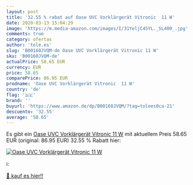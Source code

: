 ```yaml
---
layout: post
title: '32.55 % rabat auf Oase UVC Vorklärgerät Vitronic  11 W'
date: 2020-03-13 15:04:29
image: 'https://m.media-amazon.com/images/I/31YeljC45YL._SL400_.jpg'
comments: true
category: ofertas
author: 'tole.es'
slug: 'B00160JVQM-de Oase UVC Vorklärgerät Vitronic 11 W'
sku: 'B00160JVQM-de'
actualPrice: 58.65 EUR
currency: EUR
price: 58.65
comparePrice: 86.95 EUR
prodname: 'Oase UVC Vorklärgerät Vitronic  11 W'
country: 'de'
flag: '🇩🇪'
brand: ''
buyurl: 'https://www.amazon.de/dp/B00160JVQM/?tag=tolees0ca-21'
descuento: '32.55'
average: '58.65'
---
```


Es gibt ein [Oase UVC Vorklärgerät Vitronic  11 W](https://www.amazon.de/dp/B00160JVQM/?tag=tolees0ca-21) mit aktuellem Preis 58.65 EUR (original: 86.95 EUR) 32.55 % Rabatt hier:

[![Oase UVC Vorklärgerät Vitronic  11 W](https://m.media-amazon.com/images/I/31YeljC45YL._SL400_.jpg)](https://www.amazon.de/dp/B00160JVQM/?tag=tolees0ca-21)

ℹ️:


[🛒 kauf es hier!!](https://www.amazon.de/dp/B00160JVQM/?tag=tolees0ca-21)
